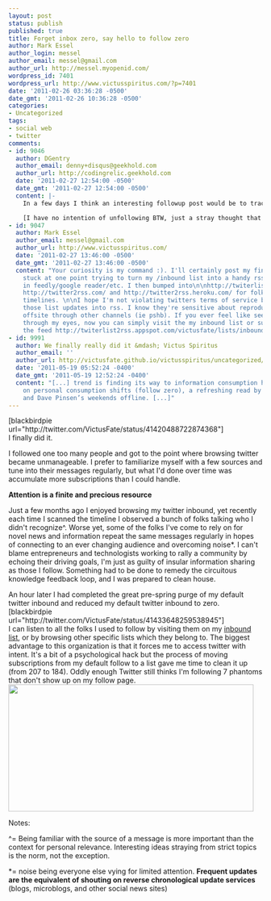 ```yaml
---
layout: post
status: publish
published: true
title: Forget inbox zero, say hello to follow zero
author: Mark Essel
author_login: messel
author_email: messel@gmail.com
author_url: http://messel.myopenid.com/
wordpress_id: 7401
wordpress_url: http://www.victusspiritus.com/?p=7401
date: '2011-02-26 03:36:28 -0500'
date_gmt: '2011-02-26 10:36:28 -0500'
categories:
- Uncategorized
tags:
- social web
- twitter
comments:
- id: 9046
  author: DGentry
  author_email: denny+disqus@geekhold.com
  author_url: http://codingrelic.geekhold.com
  date: '2011-02-27 12:54:00 -0500'
  date_gmt: '2011-02-27 12:54:00 -0500'
  content: |-
    In a few days I think an interesting followup post would be to track how many people unfollowed you back. Twitter bans auto-unfollow tools, but nonetheless it still happens. Some people use tools to track, then unfollow manually.

    [I have no intention of unfollowing BTW, just a stray thought that some number of people likely will. I'd also advise against listing names in any such post, just numbers.]
- id: 9047
  author: Mark Essel
  author_email: messel@gmail.com
  author_url: http://www.victusspiritus.com/
  date: '2011-02-27 13:46:00 -0500'
  date_gmt: '2011-02-27 13:46:00 -0500'
  content: "Your curiosity is my command :). I'll certainly post my findings. I got
    stuck at one point trying to turn my /inbound list into a handy rss feed for consumption
    in feedly/google reader/etc. I then bumped into\n\nhttp://twiterlist2rss.appspot.com/\nhttp://pipes.yahoo.com/pipes/pipe.info?_id=f49405304db01792c182c01ebd1d1b34\n\nand
    http://twitter2rss.com/ and http://twitter2rss.heroku.com/ for folks that use
    timelines. \n\nI hope I'm not violating twitters terms of service by converting
    those list updates into rss. I know they're sensitive about reproducing tweets
    offsite through other channels (ie pshb). If you ever feel like seeing the twitterverse
    through my eyes, now you can simply visit the my inbound list or subscribe to
    the feed http://twiterlist2rss.appspot.com/victusfate/lists/inbound/statuses.rss"
- id: 9991
  author: We finally really did it &mdash; Victus Spiritus
  author_email: ''
  author_url: http://victusfate.github.io/victusspiritus/uncategorized/2011/05/19/we-finally-really-did-it/
  date: '2011-05-19 05:52:24 -0400'
  date_gmt: '2011-05-19 12:52:24 -0400'
  content: "[...] trend is finding its way to information consumption habits. Based
    on personal consumption shifts (follow zero), a refreshing read by Bill Keller,
    and Dave Pinsen’s weekends offline. [...]"
---
```

<p>[blackbirdpie url="http://twitter.com/VictusFate/status/41420488722874368"]<br />
I finally did it. </p>
<p>I followed one too many people and got to the point where browsing twitter became unmanageable. I prefer to familiarize myself with a few sources and tune into their messages regularly, but what I'd done over time was accumulate more subscriptions than I could handle. </p>
<p><strong>Attention is a finite and precious resource</strong></p>
<p>Just a few months ago I enjoyed browsing my twitter inbound, yet recently each time I scanned the timeline I observed a bunch of folks talking who I didn't recognize^. Worse yet, some of the folks I've come to rely on for novel news and information repeat the same messages regularly in hopes of connecting to an ever changing audience and overcoming noise*. I can't blame entrepreneurs and technologists working to rally a community by echoing their driving goals, I'm just as guilty of insular information sharing as those I follow. Something had to be done to remedy the circuitous knowledge feedback loop, and I was prepared to clean house.</p>
<p>An hour later I had completed the great pre-spring purge of my default twitter inbound and reduced my default twitter inbound to zero.<br />
[blackbirdpie url="http://twitter.com/VictusFate/status/41433648259538945"]<br />
I can listen to all the folks I used to follow by visiting them on my <a href="http://twitter.com/VictusFate/inbound">inbound list</a>, or by browsing other specific lists which they belong to. The biggest advantage to this organization is that it forces me to access twitter with intent. It's a bit of a psychological hack but the process of moving subscriptions from my default follow to a list gave me time to clean it up (from 207 to 184). Oddly enough Twitter still thinks I'm following 7 phantoms that don't show up on my follow page.<br />
<a href="{{ site.url }}/assets/2011/02/follow_zero_or_seven.png"><img src="{{ site.url }}/assets/2011/02/follow_zero_or_seven.png" alt="" title="follow_zero_or_seven" width="486" height="252" class="aligncenter size-full wp-image-7412" /></a></p>
<p>Notes:</p>
<p>^= Being familiar with the source of a message is more important than the context for personal relevance. Interesting ideas straying from strict topics is the norm, not the exception.</p>
<p>*=  noise being everyone else vying for limited attention. <strong>Frequent updates are the equivalent of shouting on reverse chronological update services</strong> (blogs, microblogs, and other social news sites)</p>
